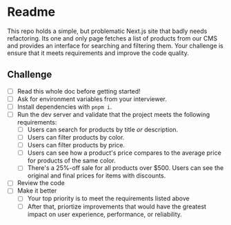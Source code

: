 # Readme

This repo holds a simple, but problematic Next.js site that badly needs refactoring. Its one and only page fetches a list of products from our CMS and provides an interface for searching and filtering them. Your challenge is ensure that it meets requirements and improve the code quality.

## Challenge
- [ ] Read this whole doc before getting started!
- [ ] Ask for environment variables from your interviewer.
- [ ] Install dependencies with `pnpm i`.
- [ ] Run the dev server and validate that the project meets the following requirements:
  - [ ] Users can search for products by title _or_ description.
  - [ ] Users can filter products by color.
  - [ ] Users can filter products by price.
  - [ ] Users can see how a product's price compares to the average price for products of the same color.
  - [ ] There's a 25%-off sale for all products over $500. Users can see the original and final prices for items with discounts.
- [ ] Review the code
- [ ] Make it better
  - [ ] Your top priority is to meet the requirements listed above
  - [ ] After that, priortize improvements that would have the greatest impact on user experience, performance, or reliability.